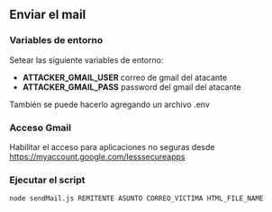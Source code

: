 ## Enviar el mail

### Variables de entorno
Setear las siguiente variables de entorno:

 - **ATTACKER_GMAIL_USER** correo de gmail del atacante 
 - **ATTACKER_GMAIL_PASS** password del gmail del atacante

También se puede hacerlo agregando un archivo .env

### Acceso Gmail
Habilitar el acceso para aplicaciones no seguras desde https://myaccount.google.com/lesssecureapps
 
### Ejecutar el script

```
node sendMail.js REMITENTE ASUNTO CORREO_VICTIMA HTML_FILE_NAME 
```
